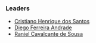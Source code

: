 ### Leaders

* [Cristiano Henrique dos Santos](mailto:cristiano.santos@owasp.org)
* [Diego Ferreira Andrade](mailto:diego.andrade@owasp.org)
* [Raniel Cavalcante de Sousa](mailto:raniel.sousa@owasp.org)

